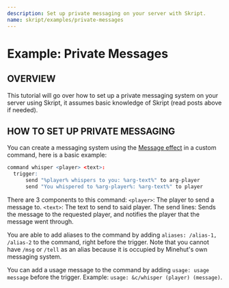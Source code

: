 ```yaml
---
description: Set up private messaging on your server with Skript.
name: skript/examples/private-messages
---
```


# Example: Private Messages

## OVERVIEW

This tutorial will go over how to set up a private messaging system on your server using Skript, it assumes basic knowledge of Skript \(read posts above if needed\).

## HOW TO SET UP PRIVATE MESSAGING

You can create a messaging system using the [Message effect](https://skripthub.net/docs/?id=1130) in a custom command, here is a basic example:

```r
command whisper <player> <text>:
  trigger:
      send "%player% whispers to you: %arg-text%" to arg-player
      send "You whispered to %arg-player%: %arg-text%" to player
```

There are 3 components to this command: `<player>`: The player to send a message to. `<text>`: The text to send to said player. The send lines: Sends the message to the requested player, and notifies the player that the message went through.

You are able to add aliases to the command by adding `aliases: /alias-1, /alias-2` to the command, right before the trigger. Note that you cannot have `/msg` or `/tell` as an alias because it is occupied by Minehut's own messaging system.

You can add a usage message to the command by adding `usage: usage message` before the trigger. Example: `usage: &c/whisper (player) (message)`.
